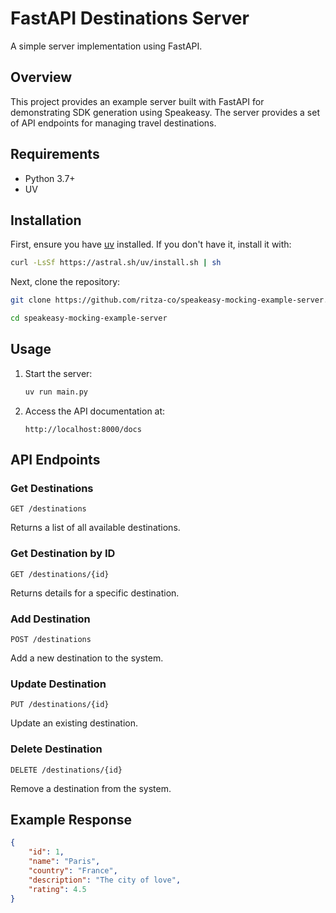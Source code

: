# FastAPI Destinations Server

A simple server implementation using FastAPI.

## Overview

This project provides an example server built with FastAPI for demonstrating SDK generation using Speakeasy. The server provides a set of API endpoints for managing travel destinations.

## Requirements

- Python 3.7+
- UV

## Installation

First, ensure you have [uv](https://github.com/astral-sh/uv) installed. If you don't have it, install it with:

```bash
curl -LsSf https://astral.sh/uv/install.sh | sh
```

Next, clone the repository:

```bash
git clone https://github.com/ritza-co/speakeasy-mocking-example-server.git

cd speakeasy-mocking-example-server
```

## Usage

1. Start the server:

    ```bash
    uv run main.py
    ```

2. Access the API documentation at:

    ```http
    http://localhost:8000/docs
    ```

## API Endpoints

### Get Destinations

```http
GET /destinations
```

Returns a list of all available destinations.

### Get Destination by ID

```http
GET /destinations/{id}
```

Returns details for a specific destination.

### Add Destination

```http
POST /destinations
```

Add a new destination to the system.

### Update Destination

```http
PUT /destinations/{id}
```

Update an existing destination.

### Delete Destination

```http
DELETE /destinations/{id}
```

Remove a destination from the system.

## Example Response

```json
{
    "id": 1,
    "name": "Paris",
    "country": "France",
    "description": "The city of love",
    "rating": 4.5
}
```
